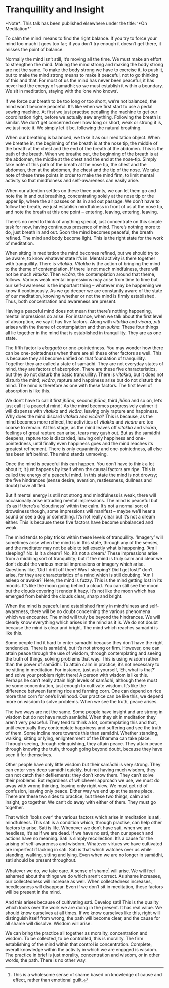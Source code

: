 Tranquillity and Insight
========================

<p class="chapter-footnote" markdown="1">*Note*: This talk has been
published elsewhere under the title: ‘*On Meditation*’</p>

<span class="dropcaps-first" markdown="1">T</span><span
class="dropcaps-words" markdown="1">o calm the mind</span>&nbsp;
means to find the right balance. If you try to force your mind too much
it goes too far; if you don’t try enough it doesn’t get there, it misses
the point of balance.

Normally the mind isn’t still, it’s moving all the time. We must make an
effort to strengthen the mind. Making the mind strong and making the
body strong are not the same. To make the body strong we have to
exercise it, to push it, but to make the mind strong means to make it
peaceful, not to go thinking of this and that. For most of us the mind
has never been peaceful, it has never had the energy of samādhi; so we
must establish it within a boundary. We sit in meditation, staying with
the ‘one who knows’.

If we force our breath to be too long or too short, we’re not balanced,
the mind won’t become peaceful. It’s like when we first start to use a
pedal sewing machine. At first we just practise pedalling the machine to
get our coordination right, before we actually sew anything. Following
the breath is similar. We don’t get concerned over how long or short,
weak or strong it is, we just note it. We simply let it be, following
the natural breathing.

When our breathing is balanced, we take it as our meditation object.
When we breathe in, the beginning of the breath is at the nose tip, the
middle of the breath at the chest and the end of the breath at the
abdomen. This is the path of the breath. When we breathe out, the
beginning of the breath is at the abdomen, the middle at the chest and
the end at the nose-tip. Simply take note of this path of the breath at
the nose tip, the chest and the abdomen, then at the abdomen, the chest
and the tip of the nose. We take note of these three points in order to
make the mind firm, to limit mental activity so that mindfulness and
self-awareness can easily arise.

When our attention settles on these three points, we can let them go and
note the in and out breathing, concentrating solely at the nose tip or
the upper lip, where the air passes on its in and out passage. We don’t
have to follow the breath, we just establish mindfulness in front of us
at the nose tip, and note the breath at this one point – entering,
leaving, entering, leaving.

There’s no need to think of anything special, just concentrate on this
simple task for now, having continuous presence of mind. There’s nothing
more to do, just breath in and out. Soon the mind becomes peaceful, the
breath refined. The mind and body become light. This is the right state
for the work of meditation.

When sitting in meditation the mind becomes refined, but we should try
to be aware, to know whatever state it’s in. Mental activity is there
together with tranquillity. There is *vitakka.* *Vitakka* is the action
of bringing the mind to the theme of contemplation. If there is not much
mindfulness, there will not be much *vitakka*. Then *vicāra,* the
contemplation around that theme, follows. Various weak mental
impressions may arise from time to time but our self-awareness is the
important thing – whatever may be happening we know it continuously. As
we go deeper we are constantly aware of the state of our meditation,
knowing whether or not the mind is firmly established. Thus, both
concentration and awareness are present.

Having a peaceful mind does not mean that there’s nothing happening,
mental impressions do arise. For instance, when we talk about the first
level of absorption, we say it has five factors. Along with *vitakka*
and *vicāra*, *pīti* arises with the theme of contemplation and then
*sukha.* These four things all lie together in the mind that is
established in tranquillity. They are as one state.

The fifth factor is *ekaggatā* or one-pointedness. You may wonder how
there can be one-pointedness when there are all these other factors as
well. This is because they all become unified on that foundation of
tranquillity. Together they are called a state of samādhi. They are not
everyday states of mind, they are factors of absorption. There are these
five characteristics, but they do not disturb the basic tranquillity.
There is *vitakka*, but it does not disturb the mind; *vicāra*, rapture
and happiness arise but do not disturb the mind. The mind is therefore
as one with these factors. The first level of absorption is like this.

We don’t have to call it first *jhāna,* second *jhāna*, third *jhāna*
and so on, let’s just call it ‘a peaceful mind’. As the mind becomes
progressively calmer it will dispense with *vitakka* and *vicāra*,
leaving only rapture and happiness. Why does the mind discard *vitakka*
and *vicāra*? This is because, as the mind becomes more refined, the
activities of *vitakka* and *vicāra* are too coarse to remain. At this
stage, as the mind leaves off *vitakka* and *vicāra*, feelings of great
rapture can arise, tears may gush out. But as the samādhi deepens,
rapture too is discarded, leaving only happiness and one-pointedness,
until finally even happiness goes and the mind reaches its greatest
refinement. There is only equanimity and one-pointedness, all else has
been left behind. The mind stands unmoving.

Once the mind is peaceful this can happen. You don’t have to think a lot
about it; it just happens by itself when the causal factors are ripe.
This is called the energy of a peaceful mind. In this state the mind is
not drowsy; the five hindrances (sense desire, aversion, restlessness,
dullness and doubt) have all fled.

But if mental energy is still not strong and mindfulness is weak, there
will occasionally arise intruding mental impressions. The mind is
peaceful but it’s as if there’s a ‘cloudiness’ within the calm. It’s not
a normal sort of drowsiness though, some impressions will manifest –
maybe we’ll hear a sound or see a dog or something. It’s not really
clear but it’s not a dream either. This is because these five factors
have become unbalanced and weak.

The mind tends to play tricks within these levels of tranquillity.
‘Imagery’ will sometimes arise when the mind is in this state, through
any of the senses, and the meditator may not be able to tell exactly
what is happening. ‘Am I sleeping? No. Is it a dream? No, it’s not a
dream.’ These impressions arise from a middling sort of tranquillity;
but if the mind is truly calm and clear we don’t doubt the various
mental impressions or imagery which arise. Questions like, ‘Did I drift
off then? Was I sleeping? Did I get lost?’ don’t arise, for they are
characteristics of a mind which is still doubting. ‘Am I asleep or
awake?’ Here, the mind is fuzzy. This is the mind getting lost in its
moods. It’s like the moon going behind a cloud. You can still see the
moon but the clouds covering it render it hazy. It’s not like the moon
which has emerged from behind the clouds clear, sharp and bright.

When the mind is peaceful and established firmly in mindfulness and
self-awareness, there will be no doubt concerning the various phenomena
which we encounter. The mind will truly be beyond the hindrances. We
will clearly know everything which arises in the mind as it is. We do
not doubt because the mind is clear and bright. The mind which reaches
samādhi is like this.

Some people find it hard to enter samādhi because they don’t have the
right tendencies. There is samādhi, but it’s not strong or firm.
However, one can attain peace through the use of wisdom, through
contemplating and seeing the truth of things, solving problems that way.
This is using wisdom rather than the power of samādhi. To attain calm in
practice, it’s not necessary to be sitting in meditation. For instance,
just ask yourself, ‘Eh, what is that?’ and solve your problem right
there! A person with wisdom is like this. Perhaps he can’t really attain
high levels of samādhi, although there must be some concentration, just
enough to cultivate wisdom. It’s like the difference between farming
rice and farming corn. One can depend on rice more than corn for one’s
livelihood. Our practice can be like this, we depend more on wisdom to
solve problems. When we see the truth, peace arises.

The two ways are not the same. Some people have insight and are strong
in wisdom but do not have much samādhi. When they sit in meditation they
aren’t very peaceful. They tend to think a lot, contemplating this and
that, until eventually they contemplate happiness and suffering and see
the truth of them. Some incline more towards this than samādhi. Whether
standing, walking, sitting or lying, enlightenment of the Dhamma can
take place. Through seeing, through relinquishing, they attain peace.
They attain peace through knowing the truth, through going beyond doubt,
because they have seen it for themselves.

Other people have only little wisdom but their samādhi is very strong.
They can enter very deep samādhi quickly, but not having much wisdom,
they can not catch their defilements; they don’t know them. They can’t
solve their problems. But regardless of whichever approach we use, we
must do away with wrong thinking, leaving only right view. We must get
rid of confusion, leaving only peace. Either way we end up at the same
place. There are these two sides to practice, but these two things, calm
and insight, go together. We can’t do away with either of them. They
must go together.

That which ‘looks over’ the various factors which arise in meditation is
sati, mindfulness. This sati is a condition which, through practise, can
help other factors to arise. Sati is life. Whenever we don’t have sati,
when we are heedless, it’s as if we are dead. If we have no sati, then
our speech and actions have no meaning. Sati is simply recollection.
It’s a cause for the arising of self-awareness and wisdom. Whatever
virtues we have cultivated are imperfect if lacking in sati. Sati is
that which watches over us while standing, walking, sitting and lying.
Even when we are no longer in samādhi, sati should be present
throughout.

Whatever we do, we take care. A sense of shame[^1] will arise. We will
feel ashamed about the things we do which aren’t correct. As shame
increases, our collectedness will increase as well. When collectedness
increases, heedlessness will disappear. Even if we don’t sit in
meditation, these factors will be present in the mind.

And this arises because of cultivating sati. Develop sati! This is the
quality which looks over the work we are doing in the present. It has
real value. We should know ourselves at all times. If we know ourselves
like this, right will distinguish itself from wrong, the path will
become clear, and the cause for all shame will dissolve. Wisdom will
arise.

We can bring the practice all together as morality, concentration and
wisdom. To be collected, to be controlled, this is morality. The firm
establishing of the mind within that control is concentration. Complete,
overall knowledge within the activity in which we are engaged is wisdom.
The practice in brief is just morality, concentration and wisdom, or in
other words, the path. There is no other way.

[^1]: This is a wholesome sense of shame based on knowledge of cause and
    effect, rather than emotional guilt.
